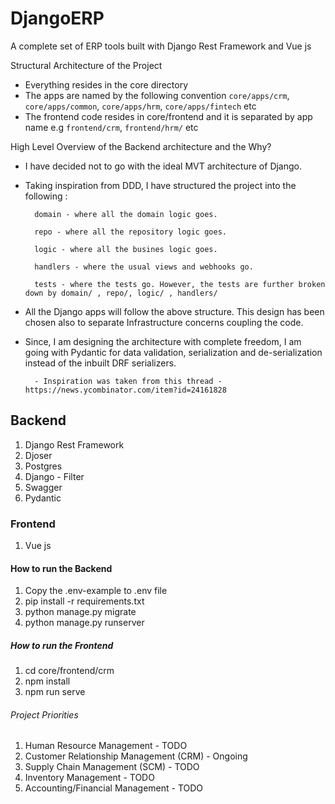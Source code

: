 # DjangoERP

A complete set of ERP tools built with Django Rest Framework and Vue js

Structural Architecture of the Project
- Everything resides in the core directory
- The apps are named by the following convention `core/apps/crm`, `core/apps/common`, `core/apps/hrm`, `core/apps/fintech` etc
- The frontend code resides in core/frontend and it is separated by app name e.g `frontend/crm`, `frontend/hrm/` etc

High Level Overview of the Backend architecture and the Why?
- I have decided not to go with the ideal MVT architecture of Django.

- Taking inspiration from DDD, I have structured the project into the following :

        domain - where all the domain logic goes.
        
        repo - where all the repository logic goes.
        
        logic - where all the busines logic goes.
        
        handlers - where the usual views and webhooks go.
        
        tests - where the tests go. However, the tests are further broken down by domain/ , repo/, logic/ , handlers/ 
        
- All the Django apps will follow the above structure. This design has been chosen also to separate Infrastructure concerns coupling the code.

- Since, I am designing the architecture with complete freedom, I am going with Pydantic for data validation, serialization and de-serialization instead
of the inbuilt DRF serializers.
        
        - Inspiration was taken from this thread - https://news.ycombinator.com/item?id=24161828

## Backend
1. Django Rest Framework
2. Djoser
3. Postgres
4. Django - Filter
5. Swagger
6. Pydantic

### Frontend
1. Vue js

#### How to run the Backend
1. Copy the .env-example to .env file
2. pip install -r requirements.txt
3. python manage.py migrate
4. python manage.py runserver

##### How to run the Frontend
1. cd core/frontend/crm
2. npm install
3. npm run serve

###### Project Priorities
1. Human Resource Management - TODO
2. Customer Relationship Management (CRM) - Ongoing
3. Supply Chain Management (SCM) - TODO
4. Inventory Management - TODO
5. Accounting/Financial Management - TODO

